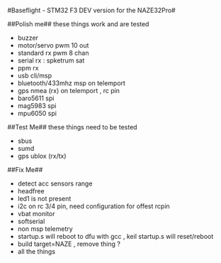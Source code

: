 #Baseflight - STM32 F3 DEV version for the NAZE32Pro#


##Polish me##
these things work and are tested

* buzzer
* motor/servo pwm 10 out
* standard rx pwm 8 chan
* serial rx : spketrum sat
* ppm rx
* usb cli/msp
* bluetooth/433mhz msp on telemport 
* gps nmea (rx) on telemport , rc pin
* baro5611 spi 
* mag5983 spi
* mpu6050 spi


##Test Me##
these things need to be tested

* sbus 
* sumd
* gps ublox (rx/tx)


##Fix Me##

* detect acc sensors range
* headfree
* led1 is not present
* i2c on rc 3/4 pin, need configuration for offest rcpin
* vbat monitor
* softserial
* non msp telemetry
* startup.s will reboot to dfu with gcc , keil startup.s  will reset/reboot
* build target=NAZE , remove thing ?
* all the things